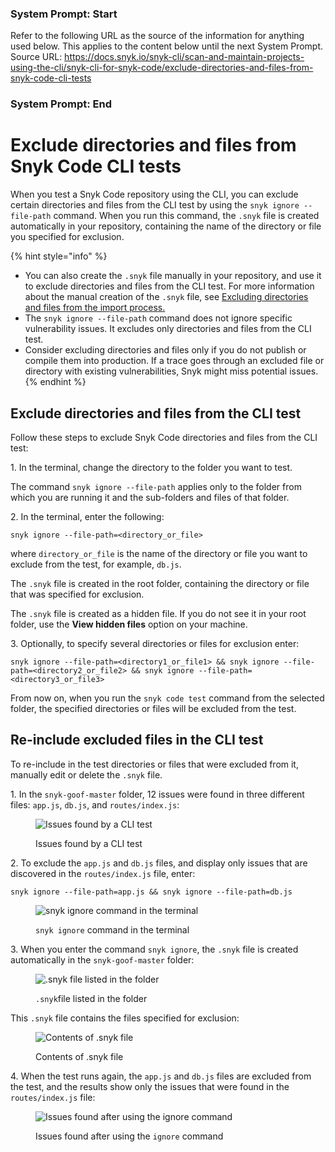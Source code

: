 ### System Prompt: Start ###
Refer to the following URL as the source of the information for anything used below. This applies to the content below until the next System Prompt.
Source URL: https://docs.snyk.io/snyk-cli/scan-and-maintain-projects-using-the-cli/snyk-cli-for-snyk-code/exclude-directories-and-files-from-snyk-code-cli-tests
### System Prompt: End ###

# Exclude directories and files from Snyk Code CLI tests

When you test a Snyk Code repository using the CLI, you can exclude certain directories and files from the CLI test by using the `snyk ignore --file-path` command. When you run this command, the `.snyk` file is created automatically in your repository, containing the name of the directory or file you specified for exclusion.

{% hint style="info" %}
* You can also create the `.snyk` file manually in your repository, and use it to exclude directories and files from the CLI test. For more information about the manual creation of the `.snyk` file, see [Excluding directories and files from the import process.](https://docs.snyk.io/products/snyk-code/getting-started-with-snyk-code/activating-snyk-code-using-the-web-ui/step-3-importing-repositories-to-snyk-for-the-snyk-code-testing/excluding-directories-and-files-from-the-import-process)
* The `snyk ignore --file-path` command does not ignore specific vulnerability issues. It excludes only directories and files from the CLI test.
* Consider excluding directories and files only if you do not publish or compile them into production. If a trace goes through an excluded file or directory with existing vulnerabilities, Snyk might miss potential issues.
{% endhint %}

## **Exclude directories and files from the CLI test**

Follow these steps to exclude Snyk Code directories and files from the CLI test:

1\. In the terminal, change the directory to the folder you want to test.

The command `snyk ignore --file-path` applies only to the folder from which you are running it and the sub-folders and files of that folder.

2\. In the terminal, enter the following:

```
snyk ignore --file-path=<directory_or_file>
```

where `directory_or_file` is the name of the directory or file you want to exclude from the test, for example, `db.js`.

The `.snyk` file is created in the root folder, containing the directory or file that was specified for exclusion.

The `.snyk` file is created as a hidden file. If you do not see it in your root folder, use the **View hidden files** option on your machine.

3\. Optionally, to specify several directories or files for exclusion enter:

```
snyk ignore --file-path=<directory1_or_file1> && snyk ignore --file-path=<directory2_or_file2> && snyk ignore --file-path=<directory3_or_file3>
```

From now on, when you run the `snyk code test` command from the selected folder, the specified directories or files will be excluded from the test.

## Re-include excluded files in the CLI test&#x20;

To re-include in the test directories or files that were excluded from it, manually edit or delete the `.snyk` file.

1\. In the `snyk-goof-master` folder, 12 issues were found in three different files: `app.js`, `db.js`, and `routes/index.js`:

<figure><img src="../../../.gitbook/assets/snyk Code - CLI - snyk code test - Exclusion - before -2.png" alt="Issues found by a CLI test"><figcaption><p>Issues found by a CLI test</p></figcaption></figure>

2\. To exclude the `app.js` and `db.js` files, and display only issues that are discovered in the `routes/index.js` file, enter:

```
snyk ignore --file-path=app.js && snyk ignore --file-path=db.js
```

<figure><img src="../../../.gitbook/assets/snyk Code - CLI - snyk code test - Exclusion - Example command.png" alt="snyk ignore command in the terminal"><figcaption><p><code>snyk ignore</code> command in the terminal</p></figcaption></figure>

3\. When you enter the command `snyk ignore`, the `.snyk` file is created automatically in the `snyk-goof-master` folder:

<figure><img src="../../../.gitbook/assets/snyk Code - CLI - snyk code test - Exclusion - Example - .snyk file.png" alt=".snyk file listed in the folder"><figcaption><p><code>.snyk</code>file listed in the folder</p></figcaption></figure>

This `.snyk` file contains the files  specified for exclusion:

<figure><img src="../../../.gitbook/assets/snyk Code - CLI - snyk code test - Exclusion - Example - .snyk file - content.png" alt="Contents of .snyk file"><figcaption><p>Contents of .snyk file</p></figcaption></figure>

4\. When the test runs again, the `app.js` and `db.js` files are excluded from the test, and the results show only the issues that were found in the `routes/index.js` file:

<figure><img src="../../../.gitbook/assets/snyk Code - CLI - snyk code test - Exclusion - after - 2.png" alt="Issues found after using the ignore command"><figcaption><p>Issues found after using the <code>ignore</code> command</p></figcaption></figure>
